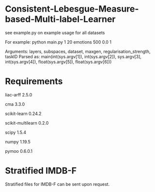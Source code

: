 # Consistent-Lebesgue-Measure-based-Multi-label-Learner

see example.py on example usage for all datasets

For example:
    python main.py 1 20 emotions 500 0.0 1

Arguments: layers, subspaces, dataset, maxgen, regularisation_strength, taskID
Parsed as: main(int(sys.argv[1]), int(sys.argv[2]), sys.argv[3], int(sys.argv[4]), float(sys.argv[5]),
                float(sys.argv[6]))

# Requirements
liac-arff 2.5.0

cma 3.3.0

scikit-learn 0.24.2

scikit-multilearn 0.2.0

scipy 1.5.4

numpy 1.19.5

pymoo 0.6.0.1

# Stratified IMDB-F
Stratified files for IMDB-F can be sent upon request.
